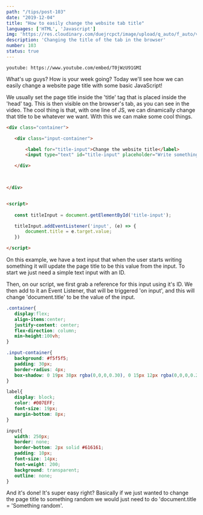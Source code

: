 ```yaml
---
path: "/tips/post-103"
date: "2019-12-04"
title: "How to easily change the website tab title"
languages: ['HTML', 'Javascript']
img: 'https://res.cloudinary.com/duejrcpct/image/upload/q_auto/f_auto/v1587328136/tips/103-1_nubmif.png'
description: 'Changing the title of the tab in the browser'
number: 103
status: true
---
```


`youtube: https://www.youtube.com/embed/T0jWzU91GMI`

What's up guys? How is your week going?
Today we'll see how we can easily change a website page title with some basic JavaScript!

We usually set the page title inside the 'title' tag that is placed inside the 'head' tag. This is then visible on the browser's tab, as you can see in the video. The cool thing is that, with one line of JS, we can dinamically change that title to be whatever we want. With this we can make some cool things.

 ```html
<div class="container">

    <div class="input-container">

        <label for="title-input">Change the website title</label>
        <input type="text" id="title-input" placeholder="Write something" />

    </div>

    

</div>


<script>
    
    const titleInput = document.getElementById('title-input');

    titleInput.addEventListener('input', (e) => {
        document.title = e.target.value;
    })

</script>
 ```

On this example, we have a text input that when the user starts writing something it will update the page title to be this value from the input. To start we just need a simple text input with an ID.

Then, on our script, we first grab a reference for this input using it's ID. We then add to it an Event Listener, that will be triggered 'on input', and this will change 'document.title' to be the value of the input.

 ```css
.container{
    display:flex;
    align-items:center;
    justify-content: center;
    flex-direction: column;
    min-height:100vh;
}

.input-container{
    background: #f5f5f5;
    padding: 30px;
    border-radius: 4px;
    box-shadow: 0 19px 38px rgba(0,0,0,0.30), 0 15px 12px rgba(0,0,0,0.22);
}

label{
    display: block;
    color: #007EFF;
    font-size: 19px;
    margin-bottom: 8px;
}

input{
    width: 250px;
    border: none;
    border-bottom: 2px solid #616161;
    padding: 10px;
    font-size: 14px;
    font-weight: 200;
    background: transparent;
    outline: none;
}
 ```

And it's done! It's super easy right? Basically if we just wanted to change the page title to something random we would just need to do 'document.title = 'Something random'.